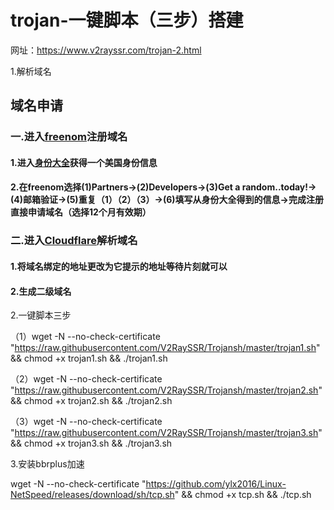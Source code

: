 # trojan-一键脚本（三步）搭建
网址：https://www.v2rayssr.com/trojan-2.html

1.解析域名
## 域名申请

### 一.进入[freenom](https://www.freenom.com/zh/index.html?lang=zh)注册域名

#### 1.进入[身份大全](http://shenfendaquan.com/)获得一个美国身份信息

#### 2.在freenom选择(1)Partners->(2)Developers->(3)Get a random..today!->(4)邮箱验证->(5)重复（1）（2）（3）->(6)填写从身份大全得到的信息->完成注册直接申请域名（选择12个月有效期）

### 二.进入[Cloudflare](https://www.cloudflare.com/)解析域名

#### 1.将域名绑定的地址更改为它提示的地址等待片刻就可以

#### 2.生成二级域名

2.一键脚本三步

（1）wget -N --no-check-certificate "https://raw.githubusercontent.com/V2RaySSR/Trojansh/master/trojan1.sh" && chmod +x trojan1.sh && ./trojan1.sh

（2）wget -N --no-check-certificate "https://raw.githubusercontent.com/V2RaySSR/Trojansh/master/trojan2.sh" && chmod +x trojan2.sh && ./trojan2.sh

（3）wget -N --no-check-certificate "https://raw.githubusercontent.com/V2RaySSR/Trojansh/master/trojan3.sh" && chmod +x trojan3.sh && ./trojan3.sh

3.安装bbrplus加速

wget -N --no-check-certificate "https://github.com/ylx2016/Linux-NetSpeed/releases/download/sh/tcp.sh" && chmod +x tcp.sh && ./tcp.sh
